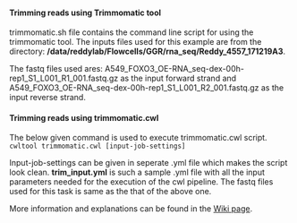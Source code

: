 #### Trimming reads using Trimmomatic tool

trimmomatic.sh file contains the command line script for using the trimmomatic tool. The inputs files used for this example are from the directory: 
**/data/reddylab/Flowcells/GGR/rna_seq/Reddy_4557_171219A3**. 

The fastq files used ares: A549_FOXO3_OE-RNA_seq-dex-00h-rep1_S1_L001_R1_001.fastq.gz as the input forward strand and A549_FOXO3_OE-RNA_seq-dex-00h-rep1_S1_L001_R2_001.fastq.gz as the input reverse strand. 

#### Trimming reads using trimmomatic.cwl

The below given command is used to execute trimmomatic.cwl script. 
`cwltool trimmomatic.cwl [input-job-settings]`

Input-job-settings can be given in seperate .yml file which makes the script look clean. **trim_input.yml** is such a sample .yml file with all the input parameters needed for the execution of the cwl pipeline. The fastq files used for this task is same as the that of the above one.

More information and explanations can be found in the [Wiki page](https://github.com/DukeCAGT/bioinfo_tasks/wiki/Trimming-reads). 
